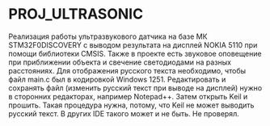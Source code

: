 # PROJ_ULTRASONIC
Реализация работы ультразвукового датчика на базе МК STM32F0DISCOVERY с выводом результата на дисплей NOKIA 5110 при помощи библиотеки CMSIS. Также в проекте есть звуковое оповещение при приближении объекта и свечение светодиодами на разных расстояниях.
Для отображения русского текста необходимо, чтобы файл main.c был в кодировкой Windows 1251. Редактировать и сохранять файл (изменить русский текст при выводе на дисплей) нужно в сторонних редакторах, например Notepad++. Затем открыть Keil и прошить. Такая процедура нужна, потому, что Keil не может выводить русский текст. В других IDE такого может и не быть. Не проверял.
